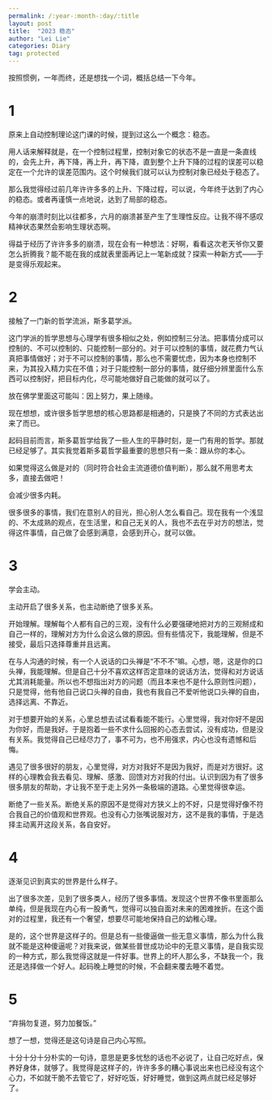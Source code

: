 ```yaml
---
permalink: /:year-:month-:day/:title
layout: post
title:  "2023 稳态"
author: "Lei Lie"
categories: Diary
tag: protected
---
```


按照惯例，一年而终，还是想找一个词，概括总结一下今年。

# 1

原来上自动控制理论这门课的时候，提到过这么一个概念：稳态。

用人话来解释就是，在一个控制过程里，控制对象它的状态不是一直是一条直线的，会先上升，再下降，再上升，再下降，直到整个上升下降的过程的误差可以稳定在一个允许的误差范围内。这个时候我们就可以认为控制对象已经处于稳态了。

那么我觉得经过前几年许许多多的上升、下降过程，可以说，今年终于达到了内心的稳态。或者再谨慎一点地说，达到了局部的稳态。

今年的崩溃时刻比以往都多，六月的崩溃甚至产生了生理性反应。让我不得不感叹精神状态果然会影响生理状态啊。

得益于经历了许许多多的崩溃，现在会有一种想法：好啊，看看这次老天爷你又要怎么折腾我？能不能在我的成就表里面再记上一笔新成就？探索一种新方式——于是变得乐观起来。

# 2

接触了一门新的哲学流派，斯多葛学派。

这门学派的哲学思想与心理学有很多相似之处，例如控制三分法。把事情分成可以控制的、不可以控制的、只能控制一部分的。对于可以控制的事情，就花费力气认真把事情做好；对于不可以控制的事情，那么也不需要忧虑，因为本身也控制不来，为其投入精力实在不值；对于只能控制一部分的事情，就仔细分辨里面什么东西可以控制好，把目标内化，尽可能地做好自己能做的就可以了。

放在佛学里面这可能叫：因上努力，果上随缘。

现在想想，或许很多哲学思想的核心思路都是相通的，只是换了不同的方式表达出来了而已。

起码目前而言，斯多葛哲学给我了一些人生的平静时刻，是一门有用的哲学。那就已经足够了。其实我觉着斯多葛哲学最重要的思想只有一条：跟从你的本心。

如果觉得这么做是对的（同时符合社会主流道德价值判断），那么就不用思考太多，直接去做吧！

会减少很多内耗。

很多很多的事情，我们在意别人的目光，担心别人怎么看自己。现在我有一个浅显的、不太成熟的观点，在生活里，和自己无关的人，我也不去在乎对方的想法，觉得这件事情，自己做了会感到满意，会感到开心，就可以做。

# 3

学会主动。

主动开启了很多关系，也主动断绝了很多关系。

开始理解。理解每个人都有自己的三观，没有什么必要强硬地把对方的三观掰成和自己一样的，理解对方为什么会这么做的原因。但有些情况下，我能理解，但是不接受，最后只选择尊重并且远离。

在与人沟通的时候，有一个人说话的口头禅是“不不不”嘛。心想，嗯，这是你的口头禅，我能理解。但是自己十分不喜欢这样否定意味的说话方法，觉得和对方说话尤其消耗能量。所以也不想指出对方的问题（而且本来也不是什么原则性问题），只是觉得，他有他自己说口头禅的自由，我也有我自己不爱听他说口头禅的自由，选择远离、不靠近。

对于想要开始的关系，心里总想去试试看看能不能行。心里觉得，我对你好不是因为你好，而是我好。于是抱着一些不求什么回报的心态去尝试，没有成功，但是没有关系。我觉得自己已经尽力了，事不可为，也不用强求，内心也没有遗憾和后悔。

遇见了很多很好的朋友，心里觉得，对方对我好不是因为我好，而是对方很好。这样的心理教会我去看见、理解、感激、回馈对方对我的付出。认识到因为有了很多很多朋友的帮助，才让我不至于走上另外一条极端的道路。心里觉得很幸运。

断绝了一些关系。断绝关系的原因不是觉得对方狭义上的不好，只是觉得好像不符合我自己的价值观和世界观。也没有心力张嘴说服对方，这不是我的事情，于是选择主动离开这段关系，各自安好。

# 4

逐渐见识到真实的世界是什么样子。

出了很多次差，见到了很多类人，经历了很多事情。发现这个世界不像书里面那么单纯，但是我现在内心有一股勇气，觉得可以独自面对未来的困难挫折。在这个面对的过程里，我还有一个奢望，想要尽可能地保持自己的幼稚心理。

是的，这个世界是这样子的。但是总有一些傻逼做一些无意义事情，那么为什么我就不能是这种傻逼呢？对我来说，做某些普世成功论中的无意义事情，是自我实现的一种方式，那么我觉得这就是一件好事。世界上的坏人那么多，不缺我一个，我还是选择做一个好人。起码晚上睡觉的时候，不会翻来覆去睡不着觉。

# 5

“弃捐勿复道，努力加餐饭。”

想了一想，觉得还是这句诗是自己内心写照。

十分十分十分朴实的一句诗，意思是更多忧愁的话也不必说了，让自己吃好点，保养好身体，就够了。我觉得是这样子的，许许多多的糟心事说出来也已经没有这个心力，不如就干脆不去管它了，好好吃饭，好好睡觉，做到这两点就已经足够好了。
